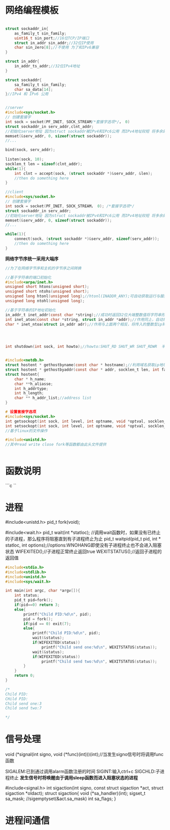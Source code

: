 # 网络编程模板
```c

struct sockaddr_in{
    as_family_t sin_family;
    uint16_t sin_port;//16位TCP/IP端口
    struct in_addr sin_addr;//32位IP使用
    char sin_zero[8];//不使用 为了和IPv6兼容
}

struct in_addr{
    in_addr_ts_addr;//32位IPv4地址
}

struct sockaddr{
    sa_family_t sin_family;
    char sa_data[14];
}//IPv4 和 IPv6 公用


//server
#include<sys/socket.h>
// 创建套接字
int sock = socket(PF_INET, SOCK_STREAM/*套接字选项*/， 0)
struct sockaddr_in serv_addr,clnt_addr;
//初始化server地址 因为struct sockaddr被IPv4和IPc6公用 而IPv4地址较短 将多余的内存初始化为0
memset(&serv_addr, 0, sizeof(struct sockaddr));
//...

bind(sock, serv_addr);
 
listen(sock, 10);
socklen_t len = sizeof(clnt_addr);
while(1){
    int clnt = accept(sock, (struct sockaddr *)&serv_addr, &len);
    //then do something here
}

//client
#include<sys/socket.h>
// 创建套接字
int sock = socket(PF_INET, SOCK_STREAM， 0); /*套接字选项*/
struct sockaddr_in serv_addr;
//初始化server地址 因为struct sockaddr被IPv4和IPc6公用 而IPv4地址较短 将多余的内存初始化为0
memset(&serv_addr, 0, sizeof(struct sockaddr));
//...

while(1){
    connect(sock, (struct sockaddr *)&serv_addr, sizeof(serv_addr));
    //then do something here
}

```

**网络字节序统一采用大端序**
```c
//为了在网络字节序和主机的字节序之间转换

//基于字符串的端口初始化
#include<arpa/inet.h>
unsigned short htons(unsigned short);
unsigned short ntohs(unsigned short);
unsigned long htonl(unsigned long);//htonl(INADDR_ANY);可自动获取运行与服务器端的ip地址
unsigned long ntohl(unsigned long);

//基于字符串的IP地址初始化
in_addr_t inet_addr(const char *string);//成功时返回32位大端整数值将字符串形式的ip转换为32位整数，满足网络字节序
int inet_aton(const char *string, struct in_addr *addr);//作用同上，自动将转换后的ip地址信息填入addr
char * inet_ntoa(struct in_addr adr);//作用与上面两个相反，将传入的整数型ip转换为字符串格式并返回




int shutdown(int sock, int howto);//howto:SHUT_RD SHUT_WR SHUT_RDWR  半关闭套接字


#include<netdb.h>
struct hostent * gethostbyname(const char * hostname);//利用域名获取ip地址
struct hostent * gethostbyaddr(const char * addr, socklen_t len, int family);//利用ip地址获取域名
struct hostent{
    char * h_name;
    char **h_aliasse;
    int h_addrtype;
    int h_length;
    char ** h_addr_list;//address list
}

# 设置套接字选项
#include<sys/socket.h>
int getsockopt(int sock, int level, int optname, void *optval, socklen_t *optlen);
int setsockopt(int sock, int level, int optname, void *optval, socklen_t optlen);
//基于linux的文件操作

#include<unistd.h>
//其中read write close fork等函数都由此头文件提供
              

```

# 函数说明
```c ``



# 进程
#include<unistd.h>
pid_t fork(void); 

#include<wait.h>
pid_t wait(int *statloc); //调用wait函数时，如果没有已终止的子进程，那么程序将阻塞直到有子进程终止为止
pid_t waitpid(pid_t pid, int * statloc, int options);//options:WNOHANG即使没有子进程终止也不会进入阻塞状态
WIFEXITED();//子进程正常终止返回true
WEXITSTATUS();//返回子进程的返回值
```c
#include<stdio.h>
#include<stdlib.h>
#include<unistd.h>
#include<sys/wait.h>

int main(int argc, char *argv[]){
    int status;
    pid_t pid=fork();
    if(pid==0) return 3;
    else{
        printf("Child PID:%d\n", pid);
        pid = fork();
        if(pid == 0) exit(7);
        else{
            printf("Child PID:%d\n", pid);
            wait(&status);
            if(WIFEXITED(status))
                printf("Child send one:%d\n", WEXITSTATUS(status));
            wait(&status);
            if(WIFEXITED(status))
                printf("Child send two:%d\n", WEXITSTATUS(status));
        }
    }
    return 0;
}

/*
Child PID:
CHild PID:
Child send one:3
Child send two:7

*/
```

# 信号处理
void (*signal(int signo, void (*func)(int)))(int);//当发生signo信号时将调用func函数

SIGALEM:已到通过调用alarm函数注册的时间
SIGINT:输入ctrl+c
SIGCHLD:子进程终止
**发生信号时将唤醒由于调用sleep函数而进入阻塞状态的进程**

#include<signal.h>
int sigaction(int signo, const struct sigaction *act, struct sigaction *oldact);
struct sigaction{
    void (*sa_handler)(int);
    sigset_t sa_mask; //sigemptyset(&act.sa_mask)
    int sa_flags;
}

# 进程间通信

